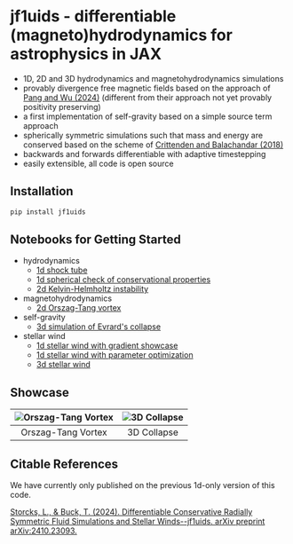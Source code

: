 # jf1uids - differentiable (magneto)hydrodynamics for astrophysics in JAX

- 1D, 2D and 3D hydrodynamics and magnetohydrodynamics simulations
- provably divergence free magnetic fields based on the approach of [Pang and Wu (2024)](https://arxiv.org/abs/2410.05173) (different from their approach not yet provably positivity preserving)
- a first implementation of self-gravity based on a simple source term approach
- spherically symmetric simulations such that mass and energy are conserved
based on the scheme of [Crittenden and Balachandar (2018)](https://doi.org/10.1007/s00193-017-0784-y)
- backwards and forwards differentiable with adaptive timestepping
- easily extensible, all code is open source


## Installation

```bash
pip install jf1uids
```

## Notebooks for Getting Started

- hydrodynamics
  - [1d shock tube](notebooks/hydrodynamics/simple_example.ipynb)
  - [1d spherical check of conservational properties](notebooks/hydrodynamics/conservational_properties.ipynb)
  - [2d Kelvin-Helmholtz instability](notebooks/hydrodynamics/kelvin_helmholtz.ipynb)
- magnetohydrodynamics
  - [2d Orszag-Tang vortex](notebooks/magnetohydrodynamics/orszag_tang_vortex.ipynb)
- self-gravity
  - [3d simulation of Evrard's collapse](notebooks/self_gravity/evrards_collapse.ipynb)
- stellar wind
  - [1d stellar wind with gradient showcase](notebooks/stellar_wind/gradients_through_stellar_wind.ipynb)
  - [1d stellar wind with parameter optimization](notebooks/stellar_wind/wind_parameter_optimization.ipynb)
  - [3d stellar wind](notebooks/stellar_wind/stellar_wind3D.ipynb)

## Showcase

| ![Orszag-Tang Vortex](figures/orszag_tang_animation.gif) | ![3D Collapse](figures/3d_collapse.gif) |
|:-------------------------------------------------------:|:---------------------------------------:|
| Orszag-Tang Vortex                                      | 3D Collapse                             |


## Citable References

We have currently only published on the previous 1d-only version of this code.

[Storcks, L., & Buck, T. (2024). Differentiable Conservative Radially Symmetric Fluid Simulations and Stellar Winds--jf1uids. arXiv preprint arXiv:2410.23093.](https://arxiv.org/abs/2410.23093)